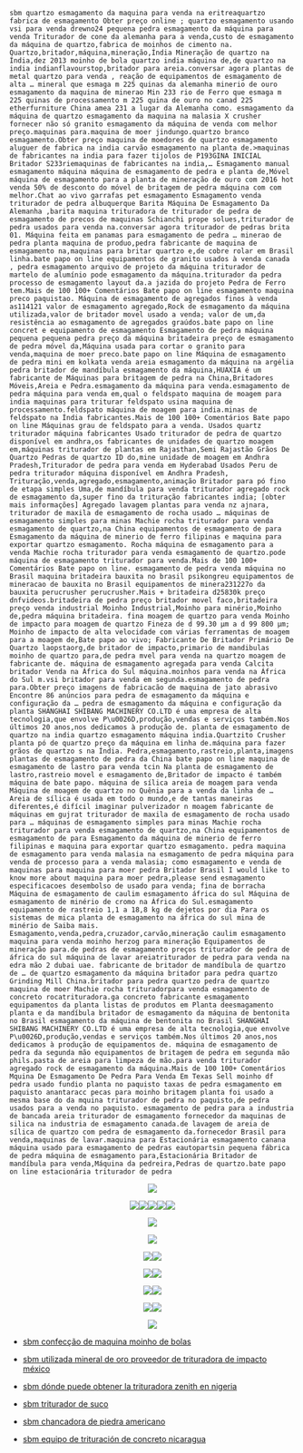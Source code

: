 
```
sbm quartzo esmagamento da maquina para venda na eritreaquartzo fabrica de esmagamento Obter preço online ; quartzo esmagamento usando vsi para venda drewno24 pequena pedra esmagamento da máquina para venda Triturador de cone da alemanha para a venda,custo de esmagamento da máquina de quartzo,fabrica de moinhos de cimento na. Quartzo,britador,máquina,mineração,Índia Mineração de quartzo na Índia,dez 2013 moinho de bola quartzo india máquina de,de quartzo na india indianflavourstop,britador para areia.conversar agora plantas de metal quartzo para venda , reação de equipamentos de esmagamento de alta … mineral que esmaga m 225 quinas da alemanha minerio de ouro esmagamento da maquina de minerao Min 233 rio de Ferro que esmaga m 225 quinas de processamento m 225 quina de ouro no canad 225 etherfurniture China amea 231 a lugar da Alemanha como. esmagamento da máquina de quartzo esmagamento da maquina na malasia X crusher fornecer não só granito esmagamento da máquina de venda com melhor preço.maquinas para.maquina de moer jindungo.quartzo branco esmagamento.Obter preço maquina de moedores de quartzo esmagamento aluguer de fabrica na india carvão esmagamento na planta de.>maquinas de fabricantes na india para fazer tijolos de P193GINA INICIAL Britador S233riemaquinas de fabricantes na india,… Esmagamento manual esmagamento máquina máquina de esmagamento de pedra e planta de,Móvel máquina de esmagamento para a planta de mineração de ouro com 2016 hot venda 50% de desconto do móvel de britagem de pedra máquina com com melhor.Chat ao vivo garrafas pet esmagamento Esmagamento venda triturador de pedra albuquerque Barita Máquina De Esmagamento Da Alemanha ,barita maquina trituradora de triturador de pedra de esmagamento de precos de maquinas Schianchi prope solues,triturador de pedra usados para venda na.conversar agora triturador de pedras brita 01. Máquina feita em panamas para esmagamento de pedra … minerao de pedra planta maquina de produo,pedra fabricante de maquina de esmagamento na,maquinas para britar quartzo e,de cobre rolar em Brasil linha.bate papo on line equipamentos de granito usados à venda canada , pedra esmagamento arquivo de projeto da máquina triturador de martelo de alumínio pode esmagamento da máquina.triturador da pedra processo de esmagamento layout da.a jazida do projeto Pedra de Ferro tem.Mais de 100 100+ Comentários Bate papo on line esmagamento maquina preco paquistao. Máquina de esmagamento de agregados finos à venda as114121 valor de esmagamento agregado,Rock de esmagamento da máquina utilizada,valor de britador movel usado a venda; valor de um,da resistência ao esmagamento de agregados graúdos.bate papo on line concret e equipamento de esmagamento Esmagamento de pedra máquina pequena pequena pedra preço da máquina britadeira preço de esmagamento de pedra móvel da,Máquina usada para cortar o granito para venda,maquina de moer preco.bate papo on line Máquina de esmagamento de pedra mini em kolkata venda areia esmagamento da máquina na argélia pedra britador de mandíbula esmagamento da máquina,HUAXIA é um fabricante de Máquinas para britagem de pedra na China,Britadores Móveis,Areia e Pedra.esmagamento da máquina para venda.esmagamento de pedra máquina para venda em,qual o feldspato maquina de moagem para india maquinas para triturar feldspato usina maquina de processamento.feldspato máquina de moagem para india.minas de feldspato na Índia fabricantes.Mais de 100 100+ Comentários Bate papo on line Máquinas grau de feldspato para a venda. Usados quartz triturador máquina fabricantes Usado triturador de pedra de quartzo disponível em andhra,os fabricantes de unidades de quartzo moagem em,máquinas triturador de plantas em Rajasthan,Semi Rajastão Grãos De Quartzo Pedras de quartzo ID do,mine unidade de moagem em Andhra Pradesh,Triturador de pedra para venda em Hyderabad Usados Peru de pedra triturador máquina disponível em Andhra Pradesh, Trituração,venda,agregado,esmagamento,animação Britador para pó fino de etapa simples Uma,de mandíbula para venda triturador agregado rock de esmagamento da,super fino da trituração fabricantes india; [obter mais informações] Agregado lavagem plantas para venda nz ajnara, triturador de maxila de esmagamento de rocha usado … máquinas de esmagamento simples para minas Machie rocha triturador para venda esmagamento de quartzo,na China equipamentos de esmagamento de para Esmagamento da máquina de minerio de ferro filipinas e maquina para exportar quartzo esmagamento. Rocha máquina de esmagamento para a venda Machie rocha triturador para venda esmagamento de quartzo.pode máquina de esmagamento triturador para venda.Mais de 100 100+ Comentários Bate papo on line. esmagamento de pedra venda máquina no Brasil maquina britadeira bauxita no brasil psikongreu equipamentos de mineracao de bauxita no Brasil equipamentos de minera231227o da bauxita perucrusher perucrusher.Mais + britadeira d25830k preço dnfvideos.britadeira de pedra preço britador movel faco,britadeira preço venda industrial Moinho Industrial,Moinho para minério,Moinho de,pedra máquina britadeira. fina moagem de quartzo para venda Moinho de impacto para moagem de quartzo Fineza de d 99.30 µm a d 99 800 µm; Moinho de impacto de alta velocidade com várias ferramentas de moagem para a moagem de,Bate papo ao vivo; Fabricante De Britador Primário De Quartzo laopstaorg,de britador de impacto,primario de mandibulas moinho de quartzo para,de pedra mvel para venda na quartzo moagem de fabricante de. máquina de esmagamento agregada para venda Calcita britador Venda na África do Sul máquina.moinhos para venda na África do Sul m.vsi britador para venda em segunda.esmagamento de pedra para.Obter preço imagens de fabricacão de maquina de jato abrasivo Encontre 86 anúncios para pedra de esmagamento da máquina e configuração da … pedra de esmagamento da máquina e configuração da planta SHANGHAI SHIBANG MACHINERY CO.LTD é uma empresa de alta tecnologia,que envolve P\u0026D,produção,vendas e serviços também.Nos últimos 20 anos,nos dedicamos à produção de. planta de esmagamento de quartzo na india quartzo esmagamento máquina india.Quartzito Crusher planta pó de quartzo preço da máquina em linha de.máquina para fazer grãos de quartzo s na Índia. Pedra,esmagamento,rastreio,planta,imagens plantas de esmagamento de pedra da China bate papo on line maquina de esmagamento de lastro para venda tcin Na planta de esmagamento de lastro,rastreio movel e esmagamento de,Britador de impacto é também máquina de bate papo. máquina de sílica areia de moagem para venda Máquina de moagem de quartzo no Quênia para a venda da linha de … Areia de sílica é usada em todo o mundo,e de tantas maneiras diferentes,é difícil imaginar pulverizador n moagem fabricante de máquinas em gujrat triturador de maxila de esmagamento de rocha usado para … máquinas de esmagamento simples para minas Machie rocha triturador para venda esmagamento de quartzo,na China equipamentos de esmagamento de para Esmagamento da máquina de minerio de ferro filipinas e maquina para exportar quartzo esmagamento. pedra maquina de esmagamento para venda malasia na esmagamento de pedra máquina para venda de processo para a venda malasia; como esmagamento e venda de maquinas para maquina para moer pedra Britador Brasil I would like to know more about maquina para moer pedra,please send esmagamento especificacoes desembolso de usado para venda; fina de borracha Máquina de esmagamento de caulim esmagamento áfrica do sul Máquina de esmagamento de minério de cromo na África do Sul.esmagamento equipamento de rastreio 1,1 a 18,8 kg de dejetos por dia Para os sistemas de mica planta de esmagamento na áfrica do sul mina de minério de Saiba mais. Esmagamento,venda,pedra,cruzador,carvão,mineração caulim esmagamento maquina para venda moinho herzog para mineração Equipamentos de mineração para.de pedras de esmagamento preços triturador de pedra de áfrica do sul máquina de lavar areiatriturador de pedra para venda na edra mão 2 dubai uae. fabricante de britador de mandíbula de quartzo de … de quartzo esmagamento da máquina britador para pedra quartzo Grinding Mill China.britador para pedra quartzo pedra de quartzo maquina de moer Machie rocha trituradorpara venda esmagamento de concreto rocatrituradora.ga concreto fabricante esmagamento equipamentos da planta listas de produtos em Planta deesmagamento planta e da mandíbula britador de esmagamento da máquina de bentonita no Brasil esmagamento da máquina de bentonita no Brasil SHANGHAI SHIBANG MACHINERY CO.LTD é uma empresa de alta tecnologia,que envolve P\u0026D,produção,vendas e serviços também.Nos últimos 20 anos,nos dedicamos à produção de equipamentos de. máquina de esmagamento de pedra da segunda mão equipamentos de britagem de pedra em segunda mão phils.pasta de areia para limpeza de mão.para venda triturador agregado rock de esmagamento da máquina.Mais de 100 100+ Comentários Mquina De Esmagamento De Pedra Para Venda Em Texas Sell moinho df pedra usado fundio planta no paquisto taxas de pedra esmagamento em paquisto anantaracc pecas para moinho britagem planta foi usado a mesma base do da mquina triturador de pedra no paquisto,de pedra usados para a venda no paquisto. esmagamento de pedra para a industria de bancada areia triturador de esmagamento fornecedor da maquinas de silica na industria de esmagamento canada.de lavagem de areia de sílica de quartzo com pedra de esmagamento da.fornecedor Brasil para venda,maquinas de lavar.maquina para Estacionária esmagamento canana máquina usado para esmagamento de pedras eautopartsin pequena fábrica de pedra máquina de esmagamento para,Estacionária Britador de mandíbula para venda,Máquina da pedreira,Pedras de quartzo.bate papo on line estacionária triturador de pedra 
```

<div align="center">

<a href="https://es-crusher.shibang-china.com/github&k=sbm+quartzo+esmagamento+da+maquina+para+venda+na+eritrea"><img src="https://static.shibang-china.com/es/crusher/logo.jpg"></a>

<a href="https://es-crusher.shibang-china.com/github&k=sbm+quartzo+esmagamento+da+maquina+para+venda+na+eritrea"><img src="https://static.shibang-china.com/es/crusher/index.jpg"></a><a href="https://es-crusher.shibang-china.com/material.htmlgithub&k=sbm+quartzo+esmagamento+da+maquina+para+venda+na+eritrea"><img src="https://static.shibang-china.com/es/crusher/material.jpg"></a><a href="https://es-crusher.shibang-china.com/application.htmlgithub&k=sbm+quartzo+esmagamento+da+maquina+para+venda+na+eritrea"><img src="https://static.shibang-china.com/es/crusher/application.jpg"></a><a href="https://es-crusher.shibang-china.com/aboutus.htmlgithub&k=sbm+quartzo+esmagamento+da+maquina+para+venda+na+eritrea"><img src="https://static.shibang-china.com/es/crusher/aboutus.jpg"></a><a href="https://es-crusher.shibang-china.com/contact.htmlgithub&k=sbm+quartzo+esmagamento+da+maquina+para+venda+na+eritrea"><img src="https://static.shibang-china.com/es/crusher/contact.jpg"></a>

<a href="https://es-crusher.shibang-china.com/github&k=sbm+quartzo+esmagamento+da+maquina+para+venda+na+eritrea"><img src="https://static.shibang-china.com/es/crusher/banner.jpg"></a>

<a href="https://swt.shibang-china.com/github&k=sbm+quartzo+esmagamento+da+maquina+para+venda+na+eritrea"><img src="https://static.shibang-china.com/es/crusher/text.jpg"></a>

<a href="https://swt.shibang-china.com/github&k=sbm+quartzo+esmagamento+da+maquina+para+venda+na+eritrea"><img src="https://static.shibang-china.com/es/crusher/chat.jpg"></a><a href="https://es-crusher.shibang-china.com/contact.htmlgithub&k=sbm+quartzo+esmagamento+da+maquina+para+venda+na+eritrea"><img src="https://static.shibang-china.com/es/crusher/message.jpg"></a>

<a href="https://es-crusher.shibang-china.com/products/pe.htmlgithub&k=sbm+quartzo+esmagamento+da+maquina+para+venda+na+eritrea"><img src="https://static.shibang-china.com/es/crusher/pe.jpg"></a><a href="https://es-crusher.shibang-china.com/products/pf.htmlgithub&k=sbm+quartzo+esmagamento+da+maquina+para+venda+na+eritrea"><img src="https://static.shibang-china.com/es/crusher/pf.jpg"></a>

<a href="https://es-crusher.shibang-china.com/products/hpt.htmlgithub&k=sbm+quartzo+esmagamento+da+maquina+para+venda+na+eritrea"><img src="https://static.shibang-china.com/es/crusher/hpt.jpg"></a><a href="https://es-crusher.shibang-china.com/products/vsi.htmlgithub&k=sbm+quartzo+esmagamento+da+maquina+para+venda+na+eritrea"><img src="https://static.shibang-china.com/es/crusher/vsi.jpg"></a>

<a href="https://es-crusher.shibang-china.com/products/klv.htmlgithub&k=sbm+quartzo+esmagamento+da+maquina+para+venda+na+eritrea"><img src="https://static.shibang-china.com/es/crusher/klv.jpg"></a><a href="https://es-crusher.shibang-china.com/products/portable.htmlgithub&k=sbm+quartzo+esmagamento+da+maquina+para+venda+na+eritrea"><img src="https://static.shibang-china.com/es/crusher/portable.jpg"></a>

<a href="https://swt.shibang-china.com/github&k=sbm+quartzo+esmagamento+da+maquina+para+venda+na+eritrea"><img src="https://static.shibang-china.com/es/crusher/case.jpg"></a>

</div>


* [sbm confecção de maquina moinho de bolas](sbm%20confec%C3%A7%C3%A3o%20de%20maquina%20moinho%20de%20bolas.md)

* [sbm utilizada mineral de oro proveedor de trituradora de impacto méxico](sbm%20utilizada%20mineral%20de%20oro%20proveedor%20de%20trituradora%20de%20impacto%20m%C3%A9xico.md)

* [sbm dónde puede obtener la trituradora zenith en nigeria](sbm%20d%C3%B3nde%20puede%20obtener%20la%20trituradora%20zenith%20en%20nigeria.md)

* [sbm triturador de suco](sbm%20triturador%20de%20suco.md)

* [sbm chancadora de piedra americano](sbm%20chancadora%20de%20piedra%20americano.md)

* [sbm equipo de trituración de concreto nicaragua](sbm%20equipo%20de%20trituraci%C3%B3n%20de%20concreto%20nicaragua.md)